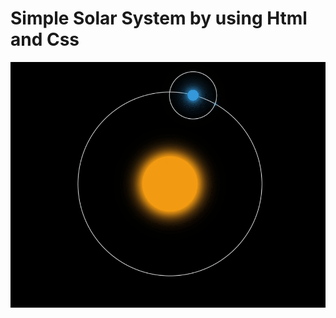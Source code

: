 # Simple Solar System by using Html and Css

<img src="https://github.com/Hamsiny/Simple-Solar-System/blob/master/simple-solar-system.gif?raw=true" />
